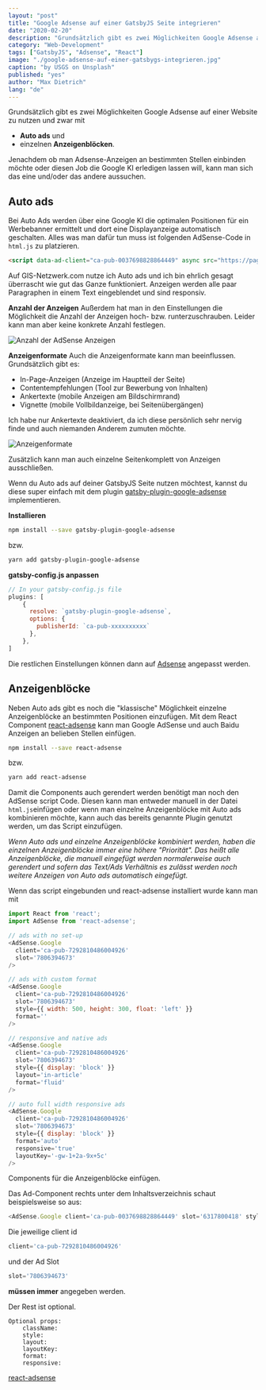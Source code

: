 ```yaml
---
layout: "post"
title: "Google Adsense auf einer GatsbyJS Seite integrieren"
date: "2020-02-20"
description: "Grundsätzlich gibt es zwei Möglichkeiten Google Adsense auf einer Website zu nutzen und zwar mit Auto ads und einzelnen Anzeigenblöcken. Jenachdem ob man Adsense-Anzeigen an bestimmten Stellen einbinden möchte oder diesen Job die Google KI erledigen lassen will, kann man sich das eine und/oder das andere aussuchen."
category: "Web-Development"
tags: ["GatsbyJS", "Adsense", "React"]
image: "./google-adsense-auf-einer-gatsbygs-integrieren.jpg"
caption: "by USGS on Unsplash"
published: "yes"
author: "Max Dietrich"
lang: "de"
---
```


Grundsätzlich gibt es zwei Möglichkeiten Google Adsense auf einer Website zu nutzen und zwar mit 
+ **Auto ads** und
+ einzelnen **Anzeigenblöcken**.

Jenachdem ob man Adsense-Anzeigen an bestimmten Stellen einbinden möchte oder diesen Job die Google KI erledigen lassen will, kann man sich das eine und/oder das andere aussuchen.


## Auto ads

Bei Auto Ads werden über eine Google KI die optimalen Positionen für ein Werbebanner ermittelt und dort eine Displayanzeige automatisch geschalten. Alles was man dafür tun muss ist folgenden AdSense-Code in ```html.js``` zu platzieren.
```html
<script data-ad-client="ca-pub-0037698828864449" async src="https://pagead2.googlesyndication.com/pagead/js/adsbygoogle.js"></script>
```
Auf GIS-Netzwerk.com nutze ich Auto ads und ich bin ehrlich gesagt überrascht wie gut das Ganze funktioniert. 
Anzeigen werden alle paar Paragraphen in einem Text eingeblendet und sind responsiv.

**Anzahl der Anzeigen**
Außerdem hat man in den Einstellungen die Möglichkeit die Anzahl der Anzeigen hoch- bzw. runterzuschrauben.
Leider kann man aber keine konkrete Anzahl festlegen.

![Anzahl der AdSense Anzeigen](anzahl_der_anzeigen.png "Anzahl der AdSense Anzeigen")

**Anzeigenformate**
Auch die Anzeigenformate kann man beeinflussen.
Grundsätzlich gibt es:
+ In-Page-Anzeigen (Anzeige im Hauptteil der Seite)
+ Contentempfehlungen (Tool zur Bewerbung von Inhalten)
+ Ankertexte (mobile Anzeigen am Bildschirmrand)
+ Vignette (mobile Vollbildanzeige, bei Seitenübergängen)

Ich habe nur Ankertexte deaktiviert, da ich diese persönlich sehr nervig finde und auch niemanden Anderem zumuten möchte.

![Anzeigenformate](anzeigenformate.png "Anzeigenformate")

Zusätzlich kann man auch einzelne Seitenkomplett von Anzeigen ausschließen.

Wenn du Auto ads auf deiner GatsbyJS Seite nutzen möchtest, kannst du diese super einfach mit dem plugin [gatsby-plugin-google-adsense](https://www.gatsbyjs.org/packages/gatsby-plugin-google-adsense/ "gatsby-plugin-google-adsense") implementieren.

**Installieren**
```bash
npm install --save gatsby-plugin-google-adsense
```
bzw.
```bash
yarn add gatsby-plugin-google-adsense
```
**gatsby-config.js anpassen**
```js
// In your gatsby-config.js file
plugins: [
    {
      resolve: `gatsby-plugin-google-adsense`,
      options: {
        publisherId: `ca-pub-xxxxxxxxxx`
      },
    },
]
```
Die restlichen Einstellungen können dann auf [Adsense](https://www.google.com/adsense/ "Adsense") angepasst werden.

## Anzeigenblöcke
Neben Auto ads gibt es noch die "klassische" Möglichkeit einzelne Anzeigenblöcke an bestimmten Positionen einzufügen.
Mit dem React Component [react-adsense](https://github.com/hustcc/react-adsense "react-adsense") kann man Google AdSense und auch Baidu Anzeigen an belieben Stellen einfügen.
```bash
npm install --save react-adsense
```
bzw.
```bash
yarn add react-adsense
```

Damit die Components auch gerendert werden benötigt man noch den AdSense script Code. Diesen kann man entweder manuell in der Datei ```html.js```einfügen oder wenn man einzelne Anzeigenblöcke mit Auto ads kombinieren möchte, kann auch das bereits genannte Plugin genutzt werden, um das Script einzufügen.

_Wenn Auto ads und einzelne Anzeigenblöcke kombiniert werden, haben die einzelnen Anzeigenblöcke immer eine höhere "Priorität". Das heißt alle Anzeigenblöcke, die manuell eingefügt werden normalerweise auch gerendert und sofern das Text/Ads Verhältnis es zulässt werden noch weitere Anzeigen von Auto ads automatisch eingefügt._

Wenn das script eingebunden und react-adsense installiert wurde kann man mit
```js
import React from 'react';
import AdSense from 'react-adsense';

// ads with no set-up
<AdSense.Google
  client='ca-pub-7292810486004926'
  slot='7806394673'
/>

// ads with custom format
<AdSense.Google
  client='ca-pub-7292810486004926'
  slot='7806394673'
  style={{ width: 500, height: 300, float: 'left' }}
  format=''
/>

// responsive and native ads
<AdSense.Google
  client='ca-pub-7292810486004926'
  slot='7806394673'
  style={{ display: 'block' }}
  layout='in-article'
  format='fluid'
/>

// auto full width responsive ads
<AdSense.Google
  client='ca-pub-7292810486004926'
  slot='7806394673'
  style={{ display: 'block' }}
  format='auto'
  responsive='true'
  layoutKey='-gw-1+2a-9x+5c'
/>
```
Components für die Anzeigenblöcke einfügen.

Das Ad-Component rechts unter dem Inhaltsverzeichnis schaut beispielsweise so aus:
```js
<AdSense.Google client='ca-pub-0037698828864449' slot='6317800418' style={{width:'300',height:'250'}}/>
```


Die jeweilige client id 
```js
client='ca-pub-7292810486004926'
``` 
und der Ad Slot 
```js
slot='7806394673'
```
**müssen immer** angegeben werden.

Der Rest ist optional.
```
Optional props:
    className:
    style:
    layout:
    layoutKey:
    format:
    responsive:
```

[react-adsense](https://github.com/hustcc/react-adsense "react-adsense")